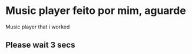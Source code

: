 # Music player feito por mim, aguarde
Music player that i worked
<h2>Please wait 3 secs</h2>
<meta http-equiv="refresh" content="3; https://music-player.meyunmud.repl.co/">
